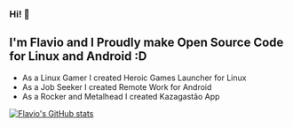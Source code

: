 ### Hi! 👋

## I'm Flavio and I Proudly make Open Source Code for Linux and Android :D
- As a Linux Gamer I created Heroic Games Launcher for Linux
- As a Job Seeker I created Remote Work for Android
- As a Rocker and Metalhead I created Kazagastão App

[![Flavio's GitHub stats](https://github-readme-stats.vercel.app/api?username=flavioislima)](https://github.com/anuraghazra/github-readme-stats)
